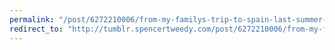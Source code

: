 ```yaml
---
permalink: "/post/6272210006/from-my-familys-trip-to-spain-last-summer-taken"
redirect_to: "http://tumblr.spencertweedy.com/post/6272210006/from-my-familys-trip-to-spain-last-summer-taken"
---
```

